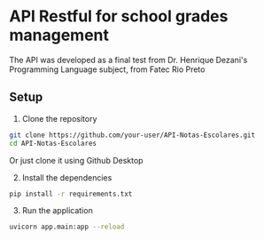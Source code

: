 # API Restful for school grades management
The API was developed as a final test from Dr. Henrique Dezani's Programming Language subject, from Fatec Rio Preto

## Setup
1. Clone the repository
```bash
git clone https://github.com/your-user/API-Notas-Escolares.git
cd API-Notas-Escolares
```
Or just clone it using Github Desktop

2. Install the dependencies
```bash
pip install -r requirements.txt
```

3. Run the application
```bash
uvicorn app.main:app --reload
```
